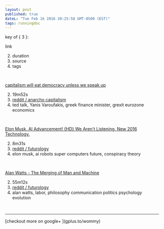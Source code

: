 ```yaml
---
layout: post
published: true
dateL: "Tue Feb 16 2016 20:25:58 GMT-0500 (EST)"
tags: runningdoc
---
```


key of { 3 }:


link


2. duration
3. source
1. tags

<br>

[ capitalism will eat democracy unless we speak up](https://youtu.be/GB4s5b9NL3I)


2. 19m52s
3. [reddit / anarcho capitalism](https://www.reddit.com/r/Anarcho_Capitalism/comments/45yqnh/wow_ted_talks_really_suck_now_capitalism_will_eat/)
1. ted talk, Yanis Varoufakis, greek finance minister, grexit eurozone economics


<br>

[Elon Musk. AI Advancement! {HD} We Aren't Listening. New 2016 Technology.](https://www.youtube.com/watch?v=RrXS24CDqc4)


2. 8m31s
3. [reddit / futurology](https://www.reddit.com/r/Futurology/comments/45icn1/elon_musk_ai_advancement_will_be_here_before_we/)
1. elon musk, ai robots super computers future, conspiracy theory

<br>

[Alan Watts - The Merging of Man and Machine](https://www.youtube.com/watch?v=_aeC8zcS1TU)


2. 55m12s 
3. [reddit / futurology](https://www.reddit.com/r/Futurology/comments/45gdmc/alan_watts_the_merging_of_man_and_machine/)
1. alan watts, labor, philosophy communication politics psychology evolution


<br>
<hr>
[checkout more on google+ ](gplus.to/wommy)